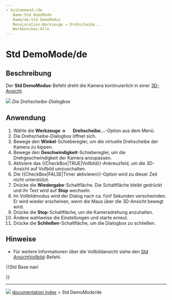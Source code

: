 ```yaml
---
- GuiCommand:/de
   Name:Std DemoMode
   Name/de:Std DemoModus
   MenuLocation:Werkzeuge → Drehscheibe...
   Workbenches:Alle
---
```


# Std DemoMode/de

## Beschreibung

Der **Std DemoModus**-Befehl dreht die Kamera kontinuierlich in einer [3D-Ansicht](3D_view/de.md).

![](images/Std_DemoMode_dialog.png ) 
*Die Drehscheibe-Dialogbox*

## Anwendung

1.  Wähle die **Werkzeuge → <img src="images/Std_DemoMode.svg" width=16px> Drehscheibe...**-Option aus dem Menü.
2.  Die Drehscheibe-Dialogbox öffnet sich.
3.  Bewege den **Winkel**-Schieberegler, um die virtuelle Drehscheibe der Kamera zu kippen.
4.  Bewege den **Geschwindigkeit**-Schieberegler, um die Drehgeschwindigkeit der Kamera anzupassen.
5.  Aktiviere das {{CheckBox|TRUE|Vollbild}}-Ankreuzfeld, um die 3D-Ansicht auf Vollbild umzuschalten.
6.  Die {{CheckBox|FALSE|Timer aktivieren}}-Option wird zu dieser Zeit nicht unterstützt.
7.  Drücke die **Wiedergabe**-Schaltfläche. Die Schaltfläche bleibt gedrückt und ihr Text wird auf **Stop** wechseln.
8.  Im Vollbildmodus wird der Dialog nach ca. fünf Sekunden verschwinden. Er wird wieder erscheinen, wenn die Maus über die 3D-Ansicht bewegt wird.
9.  Drücke die **Stop**-Schaltfläche, um die Kameradrehung anzuhalten.
10. Ändere wahlweise die Einstellungen und starte erneut.
11. Drücke die **Schließen**-Schaltfläche, um die Dialogbox zu schließen.

## Hinweise

-   Für weitere Informationen über die Vollbildansicht siehe den [Std AnsichtVollbild](Std_ViewFullscreen/de.md)-Befehl.





{{Std Base navi

}}



---
![](images/Right_arrow.png) [documentation index](../README.md) > Std DemoMode/de

